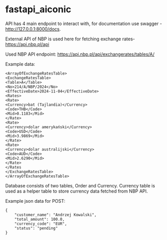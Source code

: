 # fastapi_aiconic

API has 4 main endpoint to interact with, for documentation use swagger - http://127.0.0.1:8000/docs.

External API of NBP is used here for fetching exchange rates- https://api.nbp.pl/api

Used NBP API endpoint: https://api.nbp.pl/api/exchangerates/tables/A/

Example data:

```
<ArrayOfExchangeRatesTable>
<ExchangeRatesTable>
<Table>A</Table>
<No>214/A/NBP/2024</No>
<EffectiveDate>2024-11-04</EffectiveDate>
<Rates>
<Rate>
<Currency>bat (Tajlandia)</Currency>
<Code>THB</Code>
<Mid>0.1183</Mid>
</Rate>
<Rate>
<Currency>dolar amerykański</Currency>
<Code>USD</Code>
<Mid>3.9869</Mid>
</Rate>
<Rate>
<Currency>dolar australijski</Currency>
<Code>AUD</Code>
<Mid>2.6290</Mid>
</Rate>
</Rates
</ExchangeRatesTable>
</ArrayOfExchangeRatesTable>
```



Database consists of two tables, Order and Currency. Currency table is used as a helper table to store currency data fetched from NBP API.

Example json data for POST:
```
{
    "customer_name": "Andrzej Kowalski",
    "total_amount": 100.0,
    "currency_code": "EUR",
    "status": "pending"
}
```


